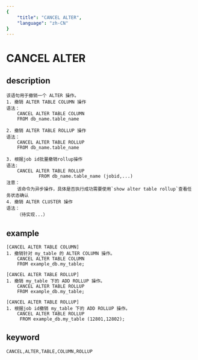 ```yaml
---
{
    "title": "CANCEL ALTER",
    "language": "zh-CN"
}
---
```


<!-- 
Licensed to the Apache Software Foundation (ASF) under one
or more contributor license agreements.  See the NOTICE file
distributed with this work for additional information
regarding copyright ownership.  The ASF licenses this file
to you under the Apache License, Version 2.0 (the
"License"); you may not use this file except in compliance
with the License.  You may obtain a copy of the License at

  http://www.apache.org/licenses/LICENSE-2.0

Unless required by applicable law or agreed to in writing,
software distributed under the License is distributed on an
"AS IS" BASIS, WITHOUT WARRANTIES OR CONDITIONS OF ANY
KIND, either express or implied.  See the License for the
specific language governing permissions and limitations
under the License.
-->

# CANCEL ALTER
## description
    该语句用于撤销一个 ALTER 操作。
    1. 撤销 ALTER TABLE COLUMN 操作
    语法：
        CANCEL ALTER TABLE COLUMN
        FROM db_name.table_name
    
    2. 撤销 ALTER TABLE ROLLUP 操作
    语法：
        CANCEL ALTER TABLE ROLLUP
        FROM db_name.table_name

    3. 根据job id批量撤销rollup操作
    语法:
        CANCEL ALTER TABLE ROLLUP
                FROM db_name.table_name (jobid,...)
    注意：
        该命令为异步操作，具体是否执行成功需要使用`show alter table rollup`查看任务状态确认
    4. 撤销 ALTER CLUSTER 操作
    语法：
        （待实现...）

        
## example
    [CANCEL ALTER TABLE COLUMN]
    1. 撤销针对 my_table 的 ALTER COLUMN 操作。
        CANCEL ALTER TABLE COLUMN
        FROM example_db.my_table;
    
    [CANCEL ALTER TABLE ROLLUP]
    1. 撤销 my_table 下的 ADD ROLLUP 操作。
        CANCEL ALTER TABLE ROLLUP
        FROM example_db.my_table;

    [CANCEL ALTER TABLE ROLLUP]
    1. 根据job id撤销 my_table 下的 ADD ROLLUP 操作。
        CANCEL ALTER TABLE ROLLUP
         FROM example_db.my_table (12801,12802);

## keyword
    CANCEL,ALTER,TABLE,COLUMN,ROLLUP
    
